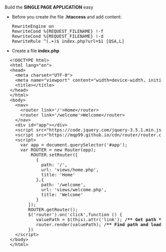 Build the <b>SINGLE PAGE APPLICATION</b> easy
+ Before you create the file <b>.htaccess</b> and add content:
  <pre>RewriteEngine on<br>RewriteCond %{REQUEST_FILENAME} !-f<br>RewriteCond %{REQUEST_FILENAME} !-d<br>RewriteRule ^(.+)$ index.php?url=$1 [QSA,L]</pre>
+ Create a file <b>index.php</b>
<pre>
  &lt;!DOCTYPE html&gt;
  &lt;html lang="en"&gt;
  &lt;head&gt;
    &lt;meta charset="UTF-8"&gt;
    &lt;meta name="viewport" content="width=device-width, initial-scale=1.0"&gt;
    &lt;title&gt;&lt;/title&gt;
  &lt;/head&gt;
  &lt;/html&gt;
  &lt;body&gt;
    &lt;nav&gt;
      &lt;router link='/'&gt;Home&lt;/router&gt;
      &lt;router link='/welcome'&gt;Welcome&lt;/router&gt;
    &lt;/nav&gt;
    &lt;div id="app"&gt;&lt;/div&gt;
    &lt;script src="https://code.jquery.com/jquery-3.5.1.min.js"&gt;&lt;/script&gt;
    &lt;script src="https://mqp99.github.io/cdn/router/router.class.js"&gt;&lt;/script&gt;
    &lt;script&gt;
      var app = document.querySelector('#app');
      var ROUTER = new Router(app);
          ROUTER.setRouter([
            {
              path: '/',
              url: 'views/home.php',
              title: 'Home'
            },{
              path: '/welcome',
              url: 'views/welcome.php',
              title: 'Welcome'
            }
         ]);
         ROUTER.getRouter();
         $('router').on('click',function () {
            valuePath = $(this).attr('link'); <b>/** Get path */</b>
            router.render(valuePath); <b>/** Find path and load content to #app */</b>
         })
    &lt;/script&gt;
  &lt;/body&gt;
  &lt;/html&gt;
</pre>
